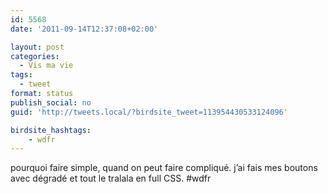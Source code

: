 ```yaml
---
id: 5568
date: '2011-09-14T12:37:08+02:00'

layout: post
categories:
  - Vis ma vie
tags:
  - tweet
format: status
publish_social: no
guid: 'http://tweets.local/?birdsite_tweet=113954430533124096'

birdsite_hashtags:
    - wdfr
---
```


pourquoi faire simple, quand on peut faire compliqué. j’ai fais mes boutons avec dégradé et tout le tralala en full CSS. #wdfr